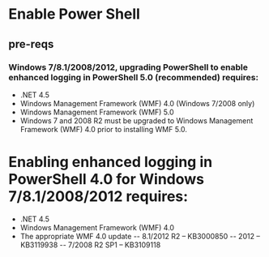 # Enable Power Shell
## pre-reqs
### Windows 7/8.1/2008/2012, upgrading PowerShell to enable enhanced logging in PowerShell 5.0 (recommended) requires:
- .NET 4.5
- Windows Management Framework (WMF) 4.0 (Windows 7/2008 only)
- Windows Management Framework (WMF) 5.0
- Windows 7 and 2008 R2 must be upgraded to Windows Management Framework (WMF) 4.0 prior to installing WMF 5.0.

# Enabling enhanced logging in PowerShell 4.0 for Windows 7/8.1/2008/2012 requires:
- .NET 4.5
- Windows Management Framework (WMF) 4.0
- The appropriate WMF 4.0 update
-- 8.1/2012 R2 – KB3000850
-- 2012 – KB3119938
-- 7/2008 R2 SP1 – KB3109118

